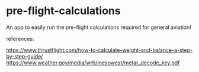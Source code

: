 # pre-flight-calculations
An app to easily run the pre-flight calculations required for general aviation!


references:

https://www.thrustflight.com/how-to-calculate-weight-and-balance-a-step-by-step-guide/
https://www.weather.gov/media/wrh/mesowest/metar_decode_key.pdf

